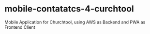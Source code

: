 # mobile-contatatcs-4-curchtool
Mobile Application for Churchtool, using AWS as Backend and PWA as Frontend Client
